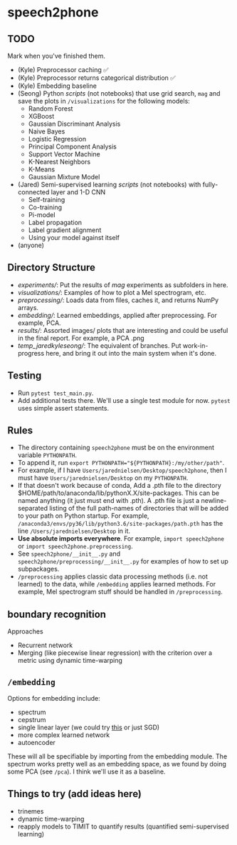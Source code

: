 # speech2phone

## TODO

Mark when you've finished them.

- (Kyle) Preprocessor caching ✅
- (Kyle) Preprocessor returns categorical distribution ✅
- (Kyle) Embedding baseline
- (Seong) Python *scripts* (not notebooks) that use grid search, `mag` and save the plots in `/visualizations` for the following models:
  - Random Forest
  - XGBoost
  - Gaussian Discriminant Analysis
  - Naive Bayes
  - Logistic Regression
  - Principal Component Analysis
  - Support Vector Machine
  - K-Nearest Neighbors
  - K-Means
  - Gaussian Mixture Model
- (Jared) Semi-supervised learning *scripts* (not notebooks) with fully-connected layer and 1-D CNN
  - Self-training
  - Co-training
  - Pi-model
  - Label propagation
  - Label gradient alignment
  - Using your model against itself
- (anyone)

## Directory Structure

- *experiments/*: Put the results of *mag* experiments as subfolders in here.
- *visualizations/*: Examples of how to plot a Mel spectrogram, etc.
- *preprocessing/*: Loads data from files, caches it, and returns NumPy arrays.
- *embedding/*: Learned embeddings, applied after preprocessing. For example, PCA.
- *results/*: Assorted images/ plots that are interesting and could be useful in the final report. For example, a PCA .png
- *temp_jaredkyleseong/*: The equivalent of branches. Put work-in-progress here, and bring it out into the main system when it's done.

## Testing

- Run `pytest test_main.py`.
- Add additional tests there. We'll use a single test module for now. `pytest` uses simple assert statements.

## Rules

- The directory containing `speech2phone` must be on the environment variable `PYTHONPATH`.
- To append it, run `export PYTHONPATH="${PYTHONPATH}:/my/other/path"`.
- For example, if I have `Users/jarednielsen/Desktop/speech2phone`, then I must have `Users/jarednielsen/Desktop` on my `PYTHONPATH`.
- If that doesn't work because of conda, Add a .pth file to the directory $HOME/path/to/anaconda/lib/pythonX.X/site-packages. This can be named anything (it just must end with .pth). A .pth file is just a newline-separated listing of the full path-names of directories that will be added to your path on Python startup. For example, `/anaconda3/envs/py36/lib/python3.6/site-packages/path.pth` has the line `/Users/jarednielsen/Desktop` in it.
- **Use absolute imports everywhere**. For example, `import speech2phone` or `import speech2phone.preprocessing`.
- See `speech2phone/__init__.py` and `speech2phone/preprocessing/__init__.py` for examples of how to set up subpackages.
- `/preprocessing` applies classic data processing methods (i.e. not learned) to the data, while `/embedding` applies learned methods. For example, Mel spectrogram stuff should be handled in `/preprocessing`.

## boundary recognition

Approaches

- Recurrent network
- Merging (like piecewise linear regression) with the criterion over a metric using dynamic time-warping

## `/embedding`

Options for embedding include:

- spectrum
- cepstrum
- single linear layer (we could try [this](https://ai.stanford.edu/~ang/papers/nips02-metric.pdf) or just SGD)
- more complex learned network
- autoencoder

These will all be specifiable by importing from the embedding module. The spectrum works pretty well as an embedding space, as we found by doing some PCA (see `/pca`). I think we'll use it as a baseline.

## Things to try (add ideas here)

- trinemes
- dynamic time-warping
- reapply models to TIMIT to quantify results (quantified semi-supervised learning)
